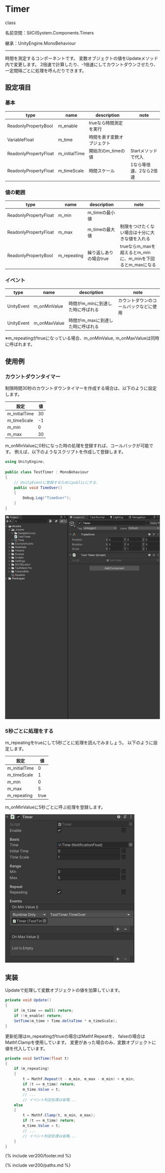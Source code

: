 # Timer

class

名前空間：SilCilSystem.Components.Timers

継承：UnityEngine.MonoBehaviour

---

時間を測定するコンポーネントです。
変数オブジェクトの値をUpdateメソッド内で変更します。
2倍速で計算したり、-1倍速にしてカウントダウンさせたり、一定間隔ごとに処理を呼んだりできます。

## 設定項目

### 基本

|type|name|description|note|
|-|-|-|-|
|ReadonlyPropertyBool|m_enable|trueなら時間測定を実行||
|VariableFloat|m_time|時間を表す変数オブジェクト||
|ReadonlyPropertyFloat|m_initialTime|開始次のm_timeの値|Startメソッドで代入|
|ReadonlyPropertyFloat|m_timeScale|時間スケール|1なら等倍速、2なら2倍速|

### 値の範囲

|type|name|description|note|
|-|-|-|-|
|ReadonlyPropertyFloat|m_min|m_timeの最小値||
|ReadonlyPropertyFloat|m_max|m_timeの最大値|制限をつけたくない場合は十分に大きな値を入れる|
|ReadonlyPropertyBool|m_repeating|繰り返しありの場合true|trueならm_maxを超えるとm_minに、m_minを下回るとm_maxになる|

### イベント

|type|name|description|note|
|-|-|-|-|
|UnityEvent|m_onMinValue|時間がm_minに到達した時に呼ばれる|カウントダウンのコールバックなどに使用|
|UnityEvent|m_onMaxValue|時間がm_maxに到達した時に呼ばれる||

※m_repeatingがtrueになっている場合、m_onMinValue, m_onMaxValueは同時に呼ばれます。

## 使用例

### カウントダウンタイマー

制限時間30秒のカウントダウンタイマーを作成する場合は、以下のように設定します。

|設定|値|
|-|-|
|m_initialTime|30|
|m_timeScale|-1|
|m_min|0|
|m_max|30|

m_onMinValueに0秒になった時の処理を登録すれば、コールバックが可能です。
例えば、以下のようなスクリプトを作成して登録します。

```cs
using UnityEngine;

public class TestTimer : MonoBehaviour
{
    // UnityEventに登録するためにpublicにする.
    public void TimeOver()
    {
        Debug.Log("TimeOver");
    }
}
```

![カウントダウンタイマーをつくる][fig:CountDownTimer]

### 5秒ごとに処理をする

m_repeatingをtrueにして5秒ごとに処理を読んでみましょう。
以下のように設定します。

|設定|値|
|-|-|
|m_initialTime|0|
|m_timeScale|1|
|m_min|0|
|m_max|5|
|m_repeating|true|

m_onMinValueに5秒ごとに呼ぶ処理を登録します。

![5秒ごとに処理を行うタイマーを設定する][fig:RepeatingTimer]

## 実装

Updateで処理して変数オブジェクトの値を加算しています。

```cs
private void Update()
{
    if (m_time == null) return;
    if (!m_enable) return;
    SetTime(m_time + Time.deltaTime * m_timeScale);
}
```

更新処理はm_repeatingがtrueの場合はMathf.Repeatを、
falseの場合はMathf.Clampを使用しています。
変更があった場合のみ、変数オブジェクトに値を代入しています。

```cs
private void SetTime(float t)
{
    if (m_repeating)
    {
        t = Mathf.Repeat(t - m_min, m_max - m_min) + m_min;
        if (t == m_time) return;
        m_time.Value = t;
        // ...
        // イベント判定処理は省略...
    else
    {
        t = Mathf.Clamp(t, m_min, m_max);
        if (t == m_time) return;
        m_time.Value = t;
        // ...
        // イベント判定処理は省略...
    }
}
```

<!--- footer --->

{% include ver200/footer.md %}

<!--- 参照 --->

{% include ver200/paths.md %}

[fig:CountDownTimer]: Figures/CountDownTimer.gif
[fig:RepeatingTimer]: Figures/RepeatingTimer.png

